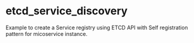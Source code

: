 # etcd_service_discovery
Example to create a Service registry using ETCD API with Self registration pattern for micoservice instance.
